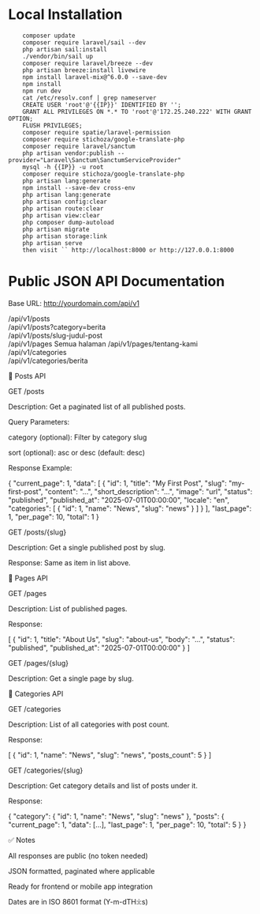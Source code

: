 # Local Installation
        composer update
        composer require laravel/sail --dev
        php artisan sail:install
        ./vendor/bin/sail up
        composer require laravel/breeze --dev
        php artisan breeze:install livewire
        npm install laravel-mix@^6.0.0 --save-dev
        npm install
        npm run dev
        cat /etc/resolv.conf | grep nameserver
        CREATE USER 'root'@'{{IP}}' IDENTIFIED BY '';
        GRANT ALL PRIVILEGES ON *.* TO 'root'@'172.25.240.222' WITH GRANT OPTION;
        FLUSH PRIVILEGES;
        composer require spatie/laravel-permission
        composer require stichoza/google-translate-php
        composer require laravel/sanctum
        php artisan vendor:publish --provider="Laravel\Sanctum\SanctumServiceProvider"
        mysql -h {{IP}} -u root
        composer require stichoza/google-translate-php
        php artisan lang:generate
        npm install --save-dev cross-env
        php artisan lang:generate
        php artisan config:clear
        php artisan route:clear
        php artisan view:clear
        php composer dump-autoload
        php artisan migrate
        php artisan storage:link
        php artisan serve
        then visit `` http://localhost:8000 or http://127.0.0.1:8000



# Public JSON API Documentation

Base URL: http://yourdomain.com/api/v1

/api/v1/posts	
/api/v1/posts?category=berita	
/api/v1/posts/slug-judul-post	
/api/v1/pages	Semua halaman
/api/v1/pages/tentang-kami	
/api/v1/categories	
/api/v1/categories/berita	

🔹 Posts API

GET /posts

Description: Get a paginated list of all published posts.

Query Parameters:

category (optional): Filter by category slug

sort (optional): asc or desc (default: desc)

Response Example:

{
  "current_page": 1,
  "data": [
    {
      "id": 1,
      "title": "My First Post",
      "slug": "my-first-post",
      "content": "...",
      "short_description": "...",
      "image": "url",
      "status": "published",
      "published_at": "2025-07-01T00:00:00",
      "locale": "en",
      "categories": [
        { "id": 1, "name": "News", "slug": "news" }
      ]
    }
  ],
  "last_page": 1,
  "per_page": 10,
  "total": 1
}

GET /posts/{slug}

Description: Get a single published post by slug.

Response: Same as item in list above.

🔹 Pages API

GET /pages

Description: List of published pages.

Response:

[
  {
    "id": 1,
    "title": "About Us",
    "slug": "about-us",
    "body": "...",
    "status": "published",
    "published_at": "2025-07-01T00:00:00"
  }
]

GET /pages/{slug}

Description: Get a single page by slug.

🔹 Categories API

GET /categories

Description: List of all categories with post count.

Response:

[
  {
    "id": 1,
    "name": "News",
    "slug": "news",
    "posts_count": 5
  }
]

GET /categories/{slug}

Description: Get category details and list of posts under it.

Response:

{
  "category": {
    "id": 1,
    "name": "News",
    "slug": "news"
  },
  "posts": {
    "current_page": 1,
    "data": [...],
    "last_page": 1,
    "per_page": 10,
    "total": 5
  }
}

✅ Notes

All responses are public (no token needed)

JSON formatted, paginated where applicable

Ready for frontend or mobile app integration

Dates are in ISO 8601 format (Y-m-dTH:i:s)

